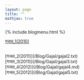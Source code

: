 ```yaml
---
layout: page
title: ""
mathjax: true
---
```


{% include blogmenu.html %}

[गजल_1(2010)](/Blog/Gajal/gajal1.txt)

<br>
[गजल_2(2011)](/Blog/Gajal/gajal2.txt)

<br>
[गजल_3(2011)](/Blog/Gajal/gajal3.txt)

<br>
[गजल_4(2012)](/Blog/Gajal/gajal4.md)

<br>
[गजल_5(2012)](/Blog/Gajal/gajal5.txt)

